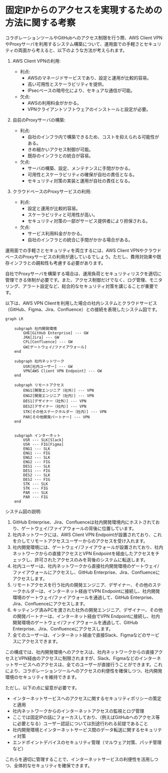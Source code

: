 # 固定IPからのアクセスを実現するための方法に関する考察

コラボレーションツールやGitHubへのアクセス制限を行う際、AWS Client VPNやProxyサーバを利用するシステム構築について、運用面での手軽さとセキュリティの両面から考えると、以下のような方法が考えられます。

1. AWS Client VPNの利用:
   - 利点:
     - AWSのマネージドサービスであり、設定と運用が比較的容易。
     - 高い可用性とスケーラビリティを提供。
     - IPsecベースの暗号化により、セキュアな通信が可能。
   - 欠点:
     - AWSの利用料金がかかる。
     - VPNクライアントソフトウェアのインストールと設定が必要。

2. 自前のProxyサーバの構築:
   - 利点:
     - 自社のインフラ内で構築できるため、コストを抑えられる可能性がある。
     - きめ細かいアクセス制御が可能。
     - 既存のインフラとの統合が容易。
   - 欠点:
     - サーバの構築、設定、メンテナンスに手間がかかる。
     - 可用性とスケーラビリティの確保が自社の責任となる。
     - セキュリティ対策の実装と運用が自社の責任となる。

3. クラウドベースのProxyサービスの利用:
   - 利点:
     - 設定と運用が比較的容易。
     - スケーラビリティと可用性が高い。
     - セキュリティ対策の一部がサービス提供者により担保される。
   - 欠点:
     - サービス利用料金がかかる。
     - 自社のインフラとの統合に手間がかかる場合がある。

運用面での手軽さとセキュリティを両立するには、AWS Client VPNやクラウドベースのProxyサービスの利用が適しているでしょう。ただし、費用対効果や既存インフラとの親和性も考慮する必要があります。

自社でProxyサーバを構築する場合は、運用負荷とセキュリティリスクを適切に管理できる体制が必要です。また、アクセス制御だけでなく、ログ管理、モニタリング、アラート設定など、総合的なセキュリティ対策を講じることが重要です。

以下は、AWS VPN Clientを利用した場合の社内システムとクラウドサービス（GitHub、Figma、Jira、Confluence）との接続を表現したシステム図です。

```mermaid
graph LR

    subgraph 社内開発環境
        GHE[GitHub Enterprise] --- GW
        JRA[Jira] --- GW
        CFL[Confluence] --- GW
        GW[ゲートウェイ/ファイアウォール]
    end

    subgraph 社内ネットワーク
        USR[社内ユーザー] --- GW
        VPN[AWS Client VPN Endpoint] --- GW
    end

    subgraph リモートアクセス
        ENG1[開発エンジニア（社外）] --- VPN
        ENG2[開発エンジニア（社内）] --- VPN
        DES1[デザイナー（社外）] --- VPN
        DES2[デザイナー（社内）] --- VPN
        STK[その他ステークホルダー（社内）] --- VPN
        PAR[その他開発パートナー] --- VPN
    end


    subgraph インターネット
        USR --- SLK[Slack]
        USR --- FIG[Figma]
        ENG1 --- SLK
        ENG1 --- FIG
        ENG2 --- SLK
        ENG2 --- FIG
        DES1 --- SLK
        DES1 --- FIG
        DES2 --- SLK
        DES2 --- FIG
        STK --- SLK
        STK --- FIG
        PAR --- SLK
        PAR --- FIG
    end
```

システム図の説明:
1. GitHub Enterprise、Jira、Confluenceは社内開発環境内にホストされており、ゲートウェイ/ファイアウォールの背後に位置しています。
2. 社内ネットワークには、AWS Client VPN Endpointが設置されており、これを介してリモートアクセスユーザーからのアクセスを受け入れます。
3. 社内開発環境には、ゲートウェイ/ファイアウォールが設置されており、社内ネットワークからの直接アクセスとVPN Endpointを経由したアクセスをチェックし、許可されたアクセスのみを背後のシステムに転送します。
4. 社内ユーザーは、社内ネットワークから直接社内開発環境のゲートウェイ/ファイアウォールにアクセスし、GitHub Enterprise、Jira、Confluenceにアクセスします。
5. リモートアクセスを行う社内の開発エンジニア、デザイナー、その他のステークホルダーは、インターネット経由でVPN Endpointに接続し、社内開発環境のゲートウェイ/ファイアウォールを通過して、GitHub Enterprise、Jira、Confluenceにアクセスします。
6. キッティング済みPCを渡された社外の開発エンジニア、デザイナー、その他の開発パートナーは、インターネット経由でVPN Endpointに接続し、社内開発環境のゲートウェイ/ファイアウォールを通過して、GitHub Enterprise、Jira、Confluenceにアクセスします。
7. 全てのユーザーは、インターネット経由で直接Slack、Figmaなどのサービスにアクセスできます。

この構成では、社内開発環境へのアクセスは、社内ネットワークからの直接アクセスとVPN経由のアクセスに制限されますが、Slack、Figmaなどのインターネットサービスへのアクセスは、全てのユーザーが直接行うことができます。これにより、コラボレーションツールへのアクセスの利便性を確保しつつ、社内開発環境のセキュリティを維持できます。

ただし、以下の点に留意が必要です。

- インターネットサービスへのアクセスに関するセキュリティポリシーの策定と適用
- 社内ネットワークからのインターネットアクセスの監視とログ管理
- ここでは固定IPの話にフォーカスしており、（例えばGitHubへのアクセス等に必要となる）ユーザー認証については別途行われる前提であること
- 社内開発環境とインターネットサービス間のデータ転送に関するセキュリティ対策
- エンドポイントデバイスのセキュリティ管理（マルウェア対策、パッチ管理など）

これらを適切に管理することで、インターネットサービスの利便性を活用しつつ、全体的なセキュリティを確保できます。
